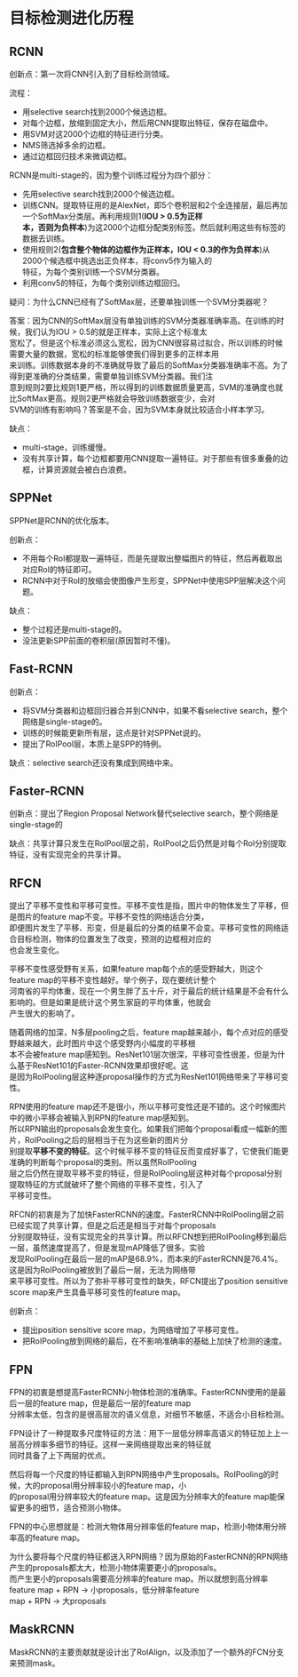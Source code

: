 # 目标检测进化历程

## RCNN

创新点：第一次将CNN引入到了目标检测领域。

流程：

- 用selective search找到2000个候选边框。
- 对每个边框，放缩到固定大小，然后用CNN提取出特征，保存在磁盘中。
- 用SVM对这2000个边框的特征进行分类。
- NMS筛选掉多余的边框。
- 通过边框回归技术来微调边框。

RCNN是multi-stage的，因为整个训练过程分为四个部分：

- 先用selective search找到2000个候选边框。
- 训练CNN。提取特征用的是AlexNet，即5个卷积层和2个全连接层，最后再加一个SoftMax分类层。再利用规则1(**IOU > 0.5为正样  
  本，否则为负样本**)为这2000个边框分配类别标签。然后就利用这些有标签的数据去训练。
- 使用规则2(**包含整个物体的边框作为正样本，IOU < 0.3的作为负样本**)从2000个候选框中挑选出正负样本，将conv5作为输入的  
  特征，为每个类别训练一个SVM分类器。
- 利用conv5的特征，为每个类别训练边框回归。

疑问：为什么CNN已经有了SoftMax层，还要单独训练一个SVM分类器呢？

答案：因为CNN的SoftMax层没有单独训练的SVM分类器准确率高。在训练的时候，我们认为IOU > 0.5的就是正样本，实际上这个标准太  
宽松了。但是这个标准必须这么宽松，因为CNN很容易过拟合，所以训练的时候需要大量的数据，宽松的标准能够使我们得到更多的正样本用  
来训练。训练数据本身的不准确就导致了最后的SoftMax分类器准确率不高。为了得到更准确的分类结果，需要单独训练SVM分类器。我们注  
意到规则2要比规则1更严格，所以得到的训练数据质量更高，SVM的准确度也就比SoftMax更高。规则2更严格就会导致训练数据变少，会对  
SVM的训练有影响吗？答案是不会，因为SVM本身就比较适合小样本学习。

缺点：

- multi-stage，训练缓慢。
- 没有共享计算，每个边框都要用CNN提取一遍特征。对于那些有很多重叠的边框，计算资源就会被白白浪费。

## SPPNet

SPPNet是RCNN的优化版本。

创新点：

- 不用每个RoI都提取一遍特征，而是先提取出整幅图片的特征，然后再截取出对应RoI的特征即可。
- RCNN中对于RoI的放缩会使图像产生形变，SPPNet中使用SPP层解决这个问题。

缺点：

- 整个过程还是multi-stage的。
- 没法更新SPP前面的卷积层(原因暂时不懂)。

## Fast-RCNN

创新点：

- 将SVM分类器和边框回归器合并到CNN中，如果不看selective search，整个网络是single-stage的。
- 训练的时候能更新所有层，这点是针对SPPNet说的。
- 提出了RoIPool层，本质上是SPP的特例。

缺点：selective search还没有集成到网络中来。

## Faster-RCNN

创新点：提出了Region Proposal Network替代selective search，整个网络是single-stage的

缺点：共享计算只发生在RoIPool层之前，RoIPool之后仍然是对每个RoI分别提取特征，没有实现完全的共享计算。

## RFCN

提出了平移不变性和平移可变性。平移不变性是指，图片中的物体发生了平移，但是图片的feature map不变。平移不变性的网络适合分类，  
即便图片发生了平移、形变，但是最后的分类的结果不会变。平移可变性的网络适合目标检测，物体的位置发生了改变，预测的边框相对应的  
也会发生变化。

平移不变性感受野有关系，如果feature map每个点的感受野越大，则这个feature map的平移不变性越好。举个例子，现在要统计整个  
河南省的平均体重，现在一个男生胖了五十斤，对于最后的统计结果是不会有什么影响的。但是如果是统计这个男生家庭的平均体重，他就会  
产生很大的影响了。

随着网络的加深，N多层pooling之后，feature map越来越小，每个点对应的感受野越来越大，此时图片中这个感受野内小幅度的平移根  
本不会被feature map感知到。ResNet101层次很深，平移可变性很差，但是为什么基于ResNet101的Faster-RCNN效果却很好呢。这  
是因为RoIPooling层这种逐proposal操作的方式为ResNet101网络带来了平移可变性。

RPN使用的feature map还不是很小，所以平移可变性还是不错的。这个时候图片中的微小平移会被输入到RPN的feature map感知到。  
所以RPN输出的proposals会发生变化。如果我们把每个proposal看成一幅新的图片，RoIPooling之后的层相当于在为这些新的图片分  
别提取**平移不变的特征**。这个时候平移不变的特征反而变成好事了，它使我们能更准确的判断每个proposal的类别。所以虽然RoIPooling  
层之后仍然在提取平移不变的特征，但是RoIPooling层这种对每个proposal分别提取特征的方式就破坏了整个网络的平移不变性，引入了  
平移可变性。

RFCN的初衷是为了加快FasterRCNN的速度。FasterRCNN中RoIPooling层之前已经实现了共享计算，但是之后还是相当于对每个proposals  
分别提取特征，没有实现完全的共享计算。所以RFCN想到把RoIPooling移到最后一层，虽然速度提高了，但是发现mAP降低了很多。实验  
发现RoIPooling在最后一层的mAP是68.9%，而本来的FasterRCNN是76.4%。这是因为RoIPooling被放到了最后一层，无法为网络带  
来平移可变性。所以为了弥补平移可变性的缺失，RFCN提出了position sensitive score map来产生具备平移可变性的feature map。

创新点：

- 提出position sensitive score map，为网络增加了平移可变性。
- 把RoIPooling放到网络的最后，在不影响准确率的基础上加快了检测的速度。

## FPN

FPN的初衷是想提高FasterRCNN小物体检测的准确率。FasterRCNN使用的是最后一层的feature map，但是最后一层的feature map  
分辨率太低，包含的是很高层次的语义信息，对细节不敏感，不适合小目标检测。

FPN设计了一种提取多尺度特征的方法：用下一层低分辨率高语义的特征加上上一层高分辨率多细节的特征。这样一来网络提取出来的特征就  
同时具备了上下两层的优点。

然后将每一个尺度的特征都输入到RPN网络中产生proposals。RoIPooling的时候，大的proposal用分辨率较小的feature map，小  
的proposal用分辨率较大的feature map。这是因为分辨率大的feature map能保留更多的细节，适合预测小物体。

FPN的中心思想就是：检测大物体用分辨率低的feature map，检测小物体用分辨率高的feature map。

为什么要将每个尺度的特征都送入RPN网络？因为原始的FasterRCNN的RPN网络产生的proposals都太大，检测小物体需要更小的proposals。  
而产生更小的proposals需要高分辨率的feature map。所以就想到高分辨率feature map + RPN -> 小proposals，低分辨率feature  
map + RPN -> 大proposals

## MaskRCNN

MaskRCNN的主要贡献就是设计出了RoIAlign，以及添加了一个额外的FCN分支来预测mask。
